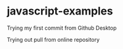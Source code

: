 # javascript-examples
Trying my first commit from Github Desktop

Trying out pull from online repository
